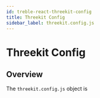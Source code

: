 ```yaml
---
id: treble-react-threekit-config
title: Threekit Config
sidebar_label: threekit.config.js
---
```


# Threekit Config

## Overview

The `threekit.config.js` object is
